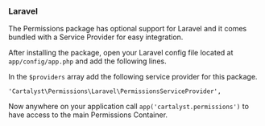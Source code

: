 ### Laravel

The Permissions package has optional support for Laravel and it comes bundled with a Service Provider for easy integration.

After installing the package, open your Laravel config file located at `app/config/app.php` and add the following lines.

In the `$providers` array add the following service provider for this package.

	'Cartalyst\Permissions\Laravel\PermissionsServiceProvider',

Now anywhere on your application call `app('cartalyst.permissions')` to have access to the main Permissions Container.
